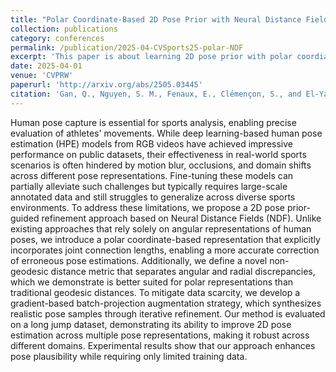 ```yaml
---
title: "Polar Coordinate-Based 2D Pose Prior with Neural Distance Fields"
collection: publications
category: conferences
permalink: /publication/2025-04-CVSports25-polar-NDF
excerpt: 'This paper is about learning 2D pose prior with polar coordiante-based neural distance fields.'
date: 2025-04-01
venue: 'CVPRW'
paperurl: 'http://arxiv.org/abs/2505.03445'
citation: 'Gan, Q., Nguyen, S. M., Fenaux, E., Clémençon, S., and El-Yacoubi, M. A., Polar Coordinate-Based 2D Pose Prior with Neural Distance Field. In Proceedings of the IEEE Conference on Computer Vision and Pattern Recognition Workshops (CVPRW), 2025.'
---
```

Human pose capture is essential for sports analysis, enabling precise evaluation of athletes' movements. While deep learning-based human pose estimation (HPE) models from RGB videos have achieved impressive performance on public datasets, their effectiveness in real-world sports scenarios is often hindered by motion blur, occlusions, and domain shifts across different pose representations. Fine-tuning these models can partially alleviate such challenges but typically requires large-scale annotated data and still struggles to generalize across diverse sports environments. To address these limitations, we propose a 2D pose prior-guided refinement approach based on Neural Distance Fields (NDF). Unlike existing approaches that rely solely on angular representations of human poses, we introduce a polar coordinate-based representation that explicitly incorporates joint connection lengths, enabling a more accurate correction of erroneous pose estimations. Additionally, we define a novel non-geodesic distance metric that separates angular and radial discrepancies, which we demonstrate is better suited for polar representations than traditional geodesic distances. To mitigate data scarcity, we develop a gradient-based batch-projection augmentation strategy, which synthesizes realistic pose samples through iterative refinement. Our method is evaluated on a long jump dataset, demonstrating its ability to improve 2D pose estimation across multiple pose representations, making it robust across different domains. Experimental results show that our approach enhances pose plausibility while requiring only limited training data.
